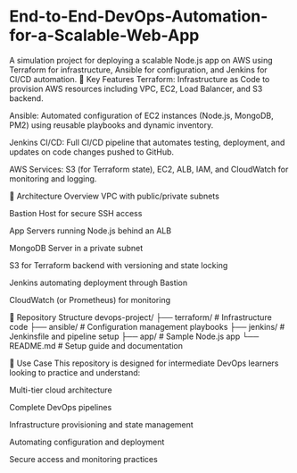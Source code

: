 # End-to-End-DevOps-Automation-for-a-Scalable-Web-App
A simulation project for deploying a scalable Node.js app on AWS using Terraform for infrastructure, Ansible for configuration, and Jenkins for CI/CD automation. 
🚀 Key Features
Terraform: Infrastructure as Code to provision AWS resources including VPC, EC2, Load Balancer, and S3 backend.

Ansible: Automated configuration of EC2 instances (Node.js, MongoDB, PM2) using reusable playbooks and dynamic inventory.

Jenkins CI/CD: Full CI/CD pipeline that automates testing, deployment, and updates on code changes pushed to GitHub.

AWS Services: S3 (for Terraform state), EC2, ALB, IAM, and CloudWatch for monitoring and logging.

🧱 Architecture Overview
VPC with public/private subnets

Bastion Host for secure SSH access

App Servers running Node.js behind an ALB

MongoDB Server in a private subnet

S3 for Terraform backend with versioning and state locking

Jenkins automating deployment through Bastion

CloudWatch (or Prometheus) for monitoring

📂 Repository Structure
devops-project/
├── terraform/       # Infrastructure code
├── ansible/         # Configuration management playbooks
├── jenkins/         # Jenkinsfile and pipeline setup
├── app/             # Sample Node.js app
└── README.md        # Setup guide and documentation

📘 Use Case
This repository is designed for intermediate DevOps learners looking to practice and understand:

Multi-tier cloud architecture

Complete DevOps pipelines

Infrastructure provisioning and state management

Automating configuration and deployment

Secure access and monitoring practices
